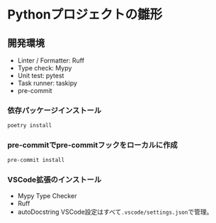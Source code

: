 # Pythonプロジェクトの雛形
## 開発環境
- Linter / Formatter: Ruff
- Type check: Mypy
- Unit test: pytest
- Task runner: taskipy
- pre-commit

### 依存パッケージインストール
```bash
poetry install
```
### pre-commitでpre-commitフックをローカルに作成
```bash
pre-commit install
```
### VSCode拡張のインストール
- Mypy Type Checker
- Ruff
- autoDocstring
VSCode設定はすべて`.vscode/settings.json`で管理。